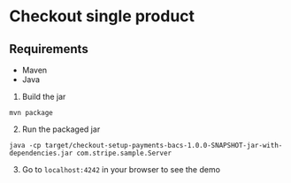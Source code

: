 # Checkout single product

## Requirements

- Maven
- Java

1. Build the jar

```
mvn package
```

2. Run the packaged jar

```
java -cp target/checkout-setup-payments-bacs-1.0.0-SNAPSHOT-jar-with-dependencies.jar com.stripe.sample.Server
```

3. Go to `localhost:4242` in your browser to see the demo
